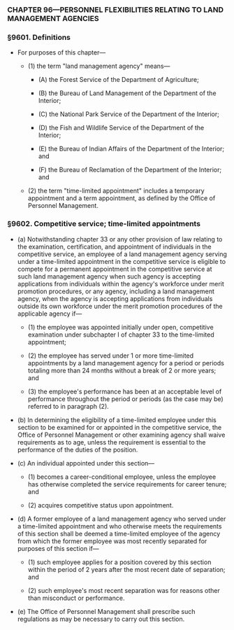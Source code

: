 ### **CHAPTER 96—PERSONNEL FLEXIBILITIES RELATING TO LAND MANAGEMENT AGENCIES**

### §9601. Definitions
* For purposes of this chapter—

  * (1) the term "land management agency" means—

    * (A) the Forest Service of the Department of Agriculture;

    * (B) the Bureau of Land Management of the Department of the Interior;

    * (C) the National Park Service of the Department of the Interior;

    * (D) the Fish and Wildlife Service of the Department of the Interior;

    * (E) the Bureau of Indian Affairs of the Department of the Interior; and

    * (F) the Bureau of Reclamation of the Department of the Interior; and


  * (2) the term "time-limited appointment" includes a temporary appointment and a term appointment, as defined by the Office of Personnel Management.

### §9602. Competitive service; time-limited appointments
* (a) Notwithstanding chapter 33 or any other provision of law relating to the examination, certification, and appointment of individuals in the competitive service, an employee of a land management agency serving under a time-limited appointment in the competitive service is eligible to compete for a permanent appointment in the competitive service at such land management agency when such agency is accepting applications from individuals within the agency's workforce under merit promotion procedures, or any agency, including a land management agency, when the agency is accepting applications from individuals outside its own workforce under the merit promotion procedures of the applicable agency if—

  * (1) the employee was appointed initially under open, competitive examination under subchapter I of chapter 33 to the time-limited appointment;

  * (2) the employee has served under 1 or more time-limited appointments by a land management agency for a period or periods totaling more than 24 months without a break of 2 or more years; and

  * (3) the employee's performance has been at an acceptable level of performance throughout the period or periods (as the case may be) referred to in paragraph (2).


* (b) In determining the eligibility of a time-limited employee under this section to be examined for or appointed in the competitive service, the Office of Personnel Management or other examining agency shall waive requirements as to age, unless the requirement is essential to the performance of the duties of the position.

* (c) An individual appointed under this section—

  * (1) becomes a career-conditional employee, unless the employee has otherwise completed the service requirements for career tenure; and

  * (2) acquires competitive status upon appointment.


* (d) A former employee of a land management agency who served under a time-limited appointment and who otherwise meets the requirements of this section shall be deemed a time-limited employee of the agency from which the former employee was most recently separated for purposes of this section if—

  * (1) such employee applies for a position covered by this section within the period of 2 years after the most recent date of separation; and

  * (2) such employee's most recent separation was for reasons other than misconduct or performance.


* (e) The Office of Personnel Management shall prescribe such regulations as may be necessary to carry out this section.